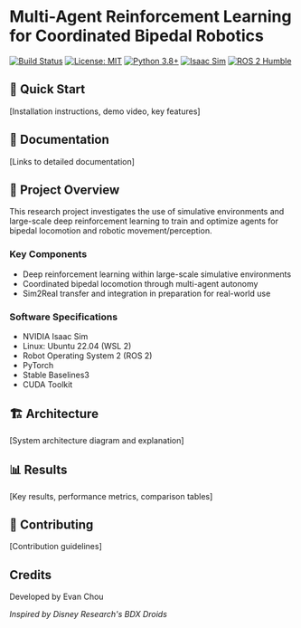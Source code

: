# Multi-Agent Reinforcement Learning for Coordinated Bipedal Robotics

[![Build Status](https://github.com/EvanJayChou/marl_robotics/workflows/CI/badge.svg)](https://github.com/EvanJayChou/marl_robotics/actions)
[![License: MIT](https://img.shields.io/badge/License-MIT-yellow.svg)](https://opensource.org/licenses/MIT)
[![Python 3.8+](https://img.shields.io/badge/python-3.8+-blue.svg)](https://www.python.org/downloads/)
[![Isaac Sim](https://img.shields.io/badge/IsaacSim-4.5-76B900?logo=nvidia&logoColor=white)](https://developer.nvidia.com/isaac/sim)
[![ROS 2 Humble](https://img.shields.io/badge/ROS%202-Humble-blue.svg)](https://docs.ros.org/en/humble/)

## 🚀 Quick Start
[Installation instructions, demo video, key features]

## 📖 Documentation
[Links to detailed documentation]

## 🎯 Project Overview

This research project investigates the use of simulative environments and large-scale deep reinforcement learning to train and optimize agents for bipedal locomotion and robotic movement/perception.

### Key Components

- Deep reinforcement learning within large-scale simulative environments
- Coordinated bipedal locomotion through multi-agent autonomy
- Sim2Real transfer and integration in preparation for real-world use

### Software Specifications

- NVIDIA Isaac Sim
- Linux: Ubuntu 22.04 (WSL 2)
- Robot Operating System 2 (ROS 2)
- PyTorch
- Stable Baselines3
- CUDA Toolkit

## 🏗️ Architecture
[System architecture diagram and explanation]

## 📊 Results
[Key results, performance metrics, comparison tables]

## 🤝 Contributing
[Contribution guidelines]

## Credits

Developed by Evan Chou

*Inspired by Disney Research's BDX Droids*
